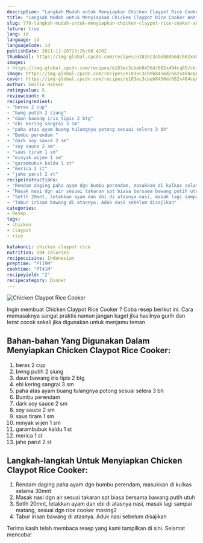 ```yaml
---
description: "Langkah Mudah untuk Menyiapkan Chicken Claypot Rice Cooker Anti Gagal"
title: "Langkah Mudah untuk Menyiapkan Chicken Claypot Rice Cooker Anti Gagal"
slug: 779-langkah-mudah-untuk-menyiapkan-chicken-claypot-rice-cooker-anti-gagal
future: true
lang: id
language: id
languageCode: id
publishDate: 2021-11-28T23:26:08.420Z 
thumbnail: https://img-global.cpcdn.com/recipes/e183ec3cbeb8456d/682x484cq65/chicken-claypot-rice-cooker-foto-resep-utama.png
images:
- https://img-global.cpcdn.com/recipes/e183ec3cbeb8456d/682x484cq65/chicken-claypot-rice-cooker-foto-resep-utama.png
image: https://img-global.cpcdn.com/recipes/e183ec3cbeb8456d/682x484cq65/chicken-claypot-rice-cooker-foto-resep-utama.png
cover: https://img-global.cpcdn.com/recipes/e183ec3cbeb8456d/682x484cq65/chicken-claypot-rice-cooker-foto-resep-utama.png
author: Emilie Hansen
ratingvalue: 5
reviewcount: 6
recipeingredient:
- "beras 2 cup"
- "bwng putih 2 siung"
- "daun bawang iris tipis 2 btg"
- "ebi kering sangrai 3 sm"
- "paha atas ayam buang tulangnya potong sesuai selera 3 bh"
- "Bumbu perendam "
- "dark soy sauce 2 sm"
- "soy sauce 2 sm"
- "saus tiram 1 sm"
- "minyak wijen 1 sm"
- "garambubuk kaldu 1 st"
- "merica 1 st"
- "jahe parut 2 st"
recipeinstructions:
- "Rendam daging paha ayam dgn bumbu perendam, masukkan di kulkas selama 30mnt"
- "Masak nasi dgn air sesuai takaran spt biasa bersama bawang putih utuh"
- "Setlh 20mnt, letakkan ayam dan ebi di atasnya nasi, masak lagi sampai matang, sesuai dgn rice cooker masing2"
- "Tabur irisan bawang di atasnya. Aduk nasi sebelum disajikan"
categories:
- Resep
tags:
- chicken
- claypot
- rice

katakunci: chicken claypot rice 
nutrition: 194 calories
recipecuisine: Indonesian
preptime: "PT19M"
cooktime: "PT41M"
recipeyield: "2"
recipecategory: Dinner
---
```



![Chicken Claypot Rice Cooker](https://img-global.cpcdn.com/recipes/e183ec3cbeb8456d/682x484cq65/chicken-claypot-rice-cooker-foto-resep-utama.png)

Ingin membuat Chicken Claypot Rice Cooker ? Coba resep berikut ini. Cara memasaknya sangat praktis namun jangan kaget jika hasilnya gurih dan lezat cocok sekali jika digunakan untuk menjamu teman

<!--inarticleads1-->

## Bahan-bahan Yang Digunakan Dalam Menyiapkan Chicken Claypot Rice Cooker:

1. beras 2 cup
1. bwng putih 2 siung
1. daun bawang iris tipis 2 btg
1. ebi kering sangrai 3 sm
1. paha atas ayam buang tulangnya potong sesuai selera 3 bh
1. Bumbu perendam 
1. dark soy sauce 2 sm
1. soy sauce 2 sm
1. saus tiram 1 sm
1. minyak wijen 1 sm
1. garambubuk kaldu 1 st
1. merica 1 st
1. jahe parut 2 st



<!--inarticleads2-->

## Langkah-langkah Untuk Menyiapkan Chicken Claypot Rice Cooker:

1. Rendam daging paha ayam dgn bumbu perendam, masukkan di kulkas selama 30mnt
1. Masak nasi dgn air sesuai takaran spt biasa bersama bawang putih utuh
1. Setlh 20mnt, letakkan ayam dan ebi di atasnya nasi, masak lagi sampai matang, sesuai dgn rice cooker masing2
1. Tabur irisan bawang di atasnya. Aduk nasi sebelum disajikan




Terima kasih telah membaca resep yang kami tampilkan di sini. Selamat mencoba!
